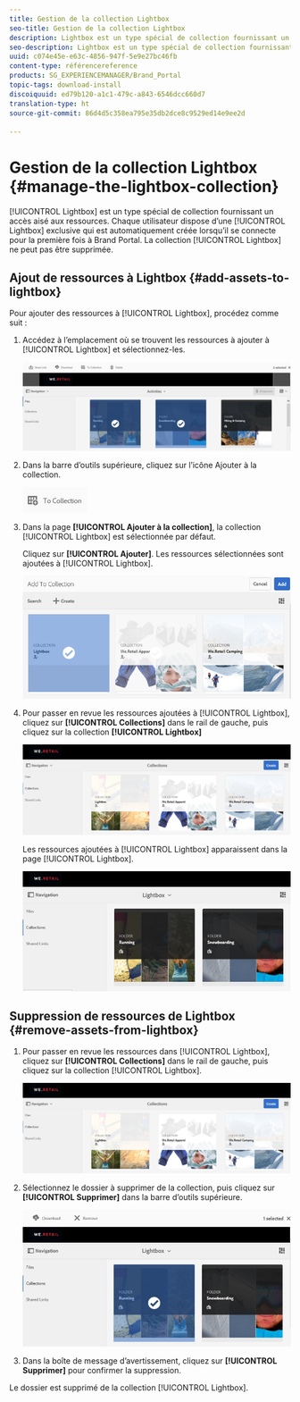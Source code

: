 ```yaml
---
title: Gestion de la collection Lightbox
seo-title: Gestion de la collection Lightbox
description: Lightbox est un type spécial de collection fournissant un accès convivial aux ressources. Chaque utilisateur dispose d’une Lightbox exclusive et automatiquement créée lorsqu’il se connecte pour la première fois à Brand Portal. La collection LightBox ne peut pas être supprimée.
seo-description: Lightbox est un type spécial de collection fournissant un accès convivial aux ressources. Chaque utilisateur dispose d’une Lightbox exclusive et automatiquement créée lorsqu’il se connecte pour la première fois à Brand Portal. La collection LightBox ne peut pas être supprimée.
uuid: c074e45e-e63c-4856-947f-5e9e27bc46fb
content-type: référencereference
products: SG_EXPERIENCEMANAGER/Brand_Portal
topic-tags: download-install
discoiquuid: ed79b120-a1c1-479c-a843-6546dcc660d7
translation-type: ht
source-git-commit: 86d4d5c358ea795e35db2dce8c9529ed14e9ee2d

---
```



# Gestion de la collection Lightbox {#manage-the-lightbox-collection}

[!UICONTROL Lightbox] est un type spécial de collection fournissant un accès aisé aux ressources. Chaque utilisateur dispose d’une [!UICONTROL Lightbox] exclusive qui est automatiquement créée lorsqu’il se connecte pour la première fois à Brand Portal. La collection [!UICONTROL Lightbox] ne peut pas être supprimée.

## Ajout de ressources à Lightbox {#add-assets-to-lightbox}

Pour ajouter des ressources à [!UICONTROL Lightbox], procédez comme suit :

1. Accédez à l’emplacement où se trouvent les ressources à ajouter à [!UICONTROL Lightbox] et sélectionnez-les.

   ![](assets/link_sharing_assetselection.png)

1. Dans la barre d’outils supérieure, cliquez sur l’icône Ajouter à la collection.

   ![](assets/add_to_collection.png)

1. Dans la page **[!UICONTROL Ajouter à la collection]**, la collection [!UICONTROL Lightbox] est sélectionnée par défaut.

   Cliquez sur **[!UICONTROL Ajouter]**. Les ressources sélectionnées sont ajoutées à [!UICONTROL Lightbox].

   ![](assets/add_to_collectionlightbox.png)

1. Pour passer en revue les ressources ajoutées à [!UICONTROL Lightbox], cliquez sur **[!UICONTROL Collections]** dans le rail de gauche, puis cliquez sur la collection **[!UICONTROL Lightbox]** 

   ![](assets/collections_lightbox.png)

   Les ressources ajoutées à [!UICONTROL Lightbox] apparaissent dans la page [!UICONTROL Lightbox].

   ![](assets/added_to_collectionlightbox.png)

## Suppression de ressources de Lightbox {#remove-assets-from-lightbox}

1. Pour passer en revue les ressources dans [!UICONTROL Lightbox], cliquez sur **[!UICONTROL Collections]** dans le rail de gauche, puis cliquez sur la collection [!UICONTROL Lightbox].

   ![](assets/collections_lightbox-1.png)

1. Sélectionnez le dossier à supprimer de la collection, puis cliquez sur **[!UICONTROL Supprimer]** dans la barre d’outils supérieure.

   ![](assets/collections_lightboxdelete.png)

1. Dans la boîte de message d’avertissement, cliquez sur **[!UICONTROL Supprimer]** pour confirmer la suppression.

Le dossier est supprimé de la collection [!UICONTROL Lightbox].
